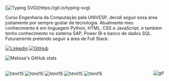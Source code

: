 [![Typing SVG](https://readme-typing-svg.demolab.com?font=Fira+Code&weight=420&pause=1000&color=7F00E4&random=false&width=435&lines=Oi!+Eu+sou+a+Melissa!)](https://git.io/typing-svg)

Curso Engenharia da Computação pela UNIVESP, decidi seguir essa área justamente por sempre gostar de tecnologia. Atualmente meu conhecimento é em linguagem Python, HTML, CSS e JavaScript, e também tenho conhecimento no sistema SAP, Power BI e banco de dados SQL. Futuramente pretendo seguir a área de Full Stack. 

[![Linkedin](https://img.shields.io/badge/LinkedIn-0077B5?style=for-the-badge&logo=linkedin&logoColor=white)](https://www.linkedin.com/in/melissacparton/) [![GitHub](https://img.shields.io/badge/GitHub-100000?style=for-the-badge&logo=github&logoColor=white)](https://github.com/monkamoon)

![Melissa's GitHub stats](https://github-readme-stats.vercel.app/api?username=Melissa&show_icons=true&theme=midnight-purple)

<div style='display': inline_block><br/>
    <img align='center' alt='html15' src='https://img.shields.io/badge/Python-3776AB?style=for-the-badge&logo=python&logoColor=white'/>
   <img align='center' alt='html15' src='https://img.shields.io/badge/SAP-0FAAFF?style=for-the-badge&logo=sap&logoColor=white'/>
    <img align='center' alt='html15' src='https://img.shields.io/badge/HTML-239120?style=for-the-badge&logo=html5&logoColor=white'/>
   <img align='center' alt='html15' src='https://img.shields.io/badge/CSS-239120?&style=for-the-badge&logo=css3&logoColor=white'/>
    <img align='center' alt='html15' src='https://img.shields.io/badge/JavaScript-323330?style=for-the-badge&logo=javascript&logoColor=F7DF1E'/>
    <img align='right' alt='gif' src='https://discord.com/channels/@me/693963581590601778/1226682521232740382'/>

